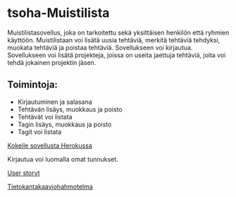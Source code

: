 # tsoha-Muistilista

Muistilistasovellus, joka on tarkoitettu sekä yksittäisen henkilön että ryhmien käyttöön. Muistilistaan voi lisätä uusia tehtäviä, merkitä tehtäviä tehdyksi, muokata tehtäviä ja poistaa tehtäviä. Sovellukseen voi kirjautua. Sovellukseen voi lisätä projekteja, joissa on useita jaettuja tehtäviä, joita voi tehdä jokainen projektin jäsen. 

## Toimintoja:

* Kirjautuminen ja salasana
* Tehtävän lisäys, muokkaus ja poisto
* Tehtävät voi listata
* Tagin lisäys, muokkaus ja poisto
* Tagit voi listata

[Kokeile sovellusta Herokussa](https://tsoha-todolist-python.herokuapp.com/)

Kirjautua voi luomalla omat tunnukset.

[User storyt](https://github.com/strajama/tsoha-todolist/blob/master/documentation/user%20stories.md)

[Tietokantakaaviohahmotelma](https://github.com/strajama/tsoha-todolist/blob/master/documentation/tietokantakaaviohahmotelma.jpg) 
